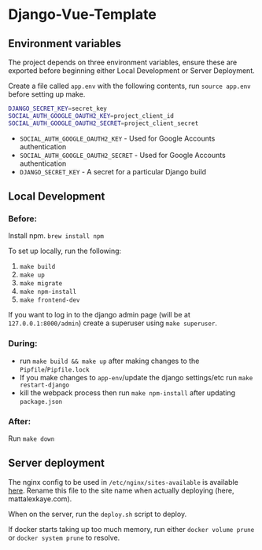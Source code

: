 # Django-Vue-Template

## Environment variables

The project depends on three environment variables, ensure these are exported before beginning either Local Development or Server Deployment.

Create a file called `app.env` with the following contents, run `source app.env` before setting up make.
```bash
DJANGO_SECRET_KEY=secret_key
SOCIAL_AUTH_GOOGLE_OAUTH2_KEY=project_client_id
SOCIAL_AUTH_GOOGLE_OAUTH2_SECRET=project_client_secret
```

* `SOCIAL_AUTH_GOOGLE_OAUTH2_KEY` - Used for Google Accounts authentication
* `SOCIAL_AUTH_GOOGLE_OAUTH2_SECRET` - Used for Google Accounts authentication
* `DJANGO_SECRET_KEY` - A secret for a particular Django build

## Local Development

### Before:

Install npm.
`brew install npm`

To set up locally, run the following:
1. `make build`
2. `make up`
3. `make migrate`
4. `make npm-install`
5. `make frontend-dev`

If you want to log in to the django admin page (will be at `127.0.0.1:8000/admin`) create a superuser using `make superuser`.

### During:

- run `make build && make up` after making changes to the `Pipfile`/`Pipfile.lock`
- If you make changes to `app-env`/update the django settings/etc run `make restart-django`
- kill the webpack process then run `make npm-install` after updating `package.json`

### After:

Run `make down`

## Server deployment

The nginx config to be used in `/etc/nginx/sites-available` is available [here](nginx-sites-available.conf). Rename this file to the site name when actually deploying (here, mattalexkaye.com).

When on the server, run the `deploy.sh` script to deploy.

If docker starts taking up too much memory, run either `docker volume prune` or `docker system prune` to resolve.

